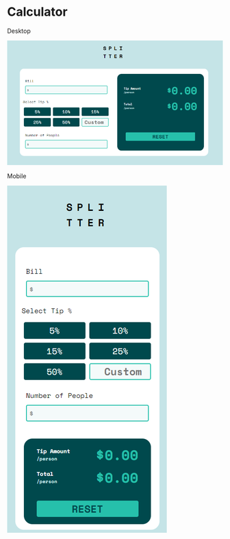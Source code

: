 # Calculator

<p>Desktop</p>
<img src="https://github.com/MiguelMMatos/Calculator/blob/main/images/Desktop.png?raw=true">


<p>Mobile</p>
<img src="https://github.com/MiguelMMatos/Calculator/blob/main/images/Mobile.png?raw=true">
